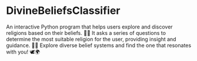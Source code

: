 # DivineBeliefsClassifier
An interactive Python program that helps users explore and discover religions based on their beliefs. 🤔💭 It asks a series of questions to determine the most suitable religion for the user, providing insight and guidance. 🌟✨ Explore diverse belief systems and find the one that resonates with you! 🕊️🌍
